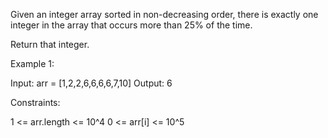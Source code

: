 Given an integer array sorted in non-decreasing order, there is exactly one integer in the array that occurs more than 25% of the time.

Return that integer.

 

Example 1:

Input: arr = [1,2,2,6,6,6,6,7,10]
Output: 6
 

Constraints:

1 <= arr.length <= 10^4
0 <= arr[i] <= 10^5
